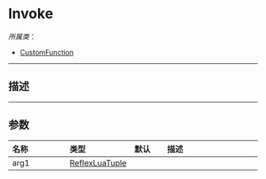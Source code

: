 # Invoke

*所属类*：
* [CustomFunction](/Api/Classes/Script/CustomFunction.md)
------------------------------------------------------------------------------------------
## 描述



------------------------------------------------------------------------------------------
## 参数

|<div style="width:100px">名称</div>|<div style="width:100px">类型</div>|<div style="width:50px">默认</div>|<div style="width:350px">描述</div>|
|:---|:---|:---|:---|
|arg1|[ReflexLuaTuple](/Api/DataType/ReflexLuaTuple.md)|||
